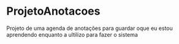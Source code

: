 # ProjetoAnotacoes
 Projeto de uma agenda de anotações para guardar oque eu estou aprendendo enquanto a ultilizo para fazer o sistema
